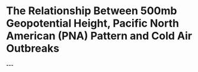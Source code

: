 # The Relationship Between 500mb Geopotential Height, Pacific North American (PNA) Pattern and Cold Air Outbreaks 
**---**
 
